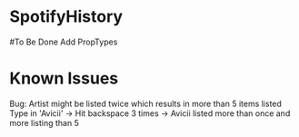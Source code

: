 # SpotifyHistory

#To Be Done
Add PropTypes

# Known Issues
Bug: Artist might be listed twice which results in more than 5 items listed
Type in 'Avicii' -> Hit backspace 3 times -> Avicii listed more than
once and more listing than 5